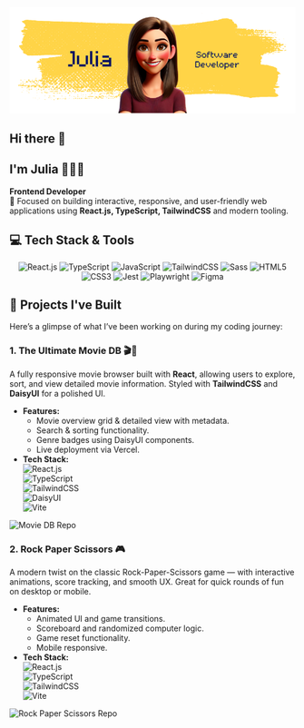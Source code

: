![Banner](./img/Julia_Banner.png)

## Hi there 👋

## I'm Julia 👩🏻‍💻

**Frontend Developer**  
🌱 Focused on building interactive, responsive, and user-friendly web applications using **React.js, TypeScript, TailwindCSS** and modern tooling.

## 💻 Tech Stack & Tools

<p align="center">
 <img src="https://img.shields.io/badge/React-20232A?style=for-the-badge&logo=react&logoColor=61DAFB" alt="React.js"/>
  <img src="https://img.shields.io/badge/TypeScript-007ACC?style=for-the-badge&logo=typescript&logoColor=white" alt="TypeScript"/>
  <img src="https://img.shields.io/badge/JavaScript-F7DF1E?style=for-the-badge&logo=javascript&logoColor=black" alt="JavaScript"/>
  <img src="https://img.shields.io/badge/TailwindCSS-38B2AC?style=for-the-badge&logo=tailwind-css&logoColor=white" alt="TailwindCSS"/>
  <img src="https://img.shields.io/badge/Sass-CC6699?style=for-the-badge&logo=sass&logoColor=white" alt="Sass"/>
  <img src="https://img.shields.io/badge/HTML5-E34F26?style=for-the-badge&logo=html5&logoColor=white" alt="HTML5"/>
  <img src="https://img.shields.io/badge/CSS3-1572B6?style=for-the-badge&logo=css3&logoColor=white" alt="CSS3"/>
  <img src="https://img.shields.io/badge/Jest-C21325?style=for-the-badge&logo=jest&logoColor=white" alt="Jest"/>
  <img src="https://img.shields.io/badge/Playwright-2EAD33?style=for-the-badge&logo=playwright&logoColor=white" alt="Playwright"/>
  <img src="https://img.shields.io/badge/Figma-F24E1E?style=for-the-badge&logo=figma&logoColor=white" alt="Figma"/>

</p>

## 🌟 Projects I've Built

Here’s a glimpse of what I’ve been working on during my coding journey:

### **1. The Ultimate Movie DB 🎬🍿**

A fully responsive movie browser built with **React**, allowing users to explore, sort, and view detailed movie information. Styled with **TailwindCSS** and **DaisyUI** for a polished UI.

- **Features:**
  - Movie overview grid & detailed view with metadata.
  - Search & sorting functionality.
  - Genre badges using DaisyUI components.
  - Live deployment via Vercel.
- **Tech Stack:**
  <br><img src="https://img.shields.io/badge/React-20232A?style=for-the-badge&logo=react&logoColor=61DAFB" alt="React.js" />
  <br><img src="https://img.shields.io/badge/TypeScript-007ACC?style=for-the-badge&logo=typescript&logoColor=white" alt="TypeScript" />
  <br><img src="https://img.shields.io/badge/TailwindCSS-38B2AC?style=for-the-badge&logo=tailwind-css&logoColor=white" alt="TailwindCSS" />
  <br><img src="https://img.shields.io/badge/DaisyUI-5A0FC8?style=for-the-badge&logo=daisyui&logoColor=white" alt="DaisyUI" />
  <br><img src="https://img.shields.io/badge/Vite-646CFF?style=for-the-badge&logo=vite&logoColor=white" alt="Vite" />

<a href="https://github.com/jutuli/The-Ultimate-Movie-DB" target="_blank" style="text-decoration:none;">
<img src="https://img.shields.io/badge/Explore-Repo-%2312100E?style=for-the-badge&logo=github&logoColor=white" alt="Movie DB Repo" />
</a>

### **2. Rock Paper Scissors 🎮**

A modern twist on the classic Rock-Paper-Scissors game — with interactive animations, score tracking, and smooth UX. Great for quick rounds of fun on desktop or mobile.

- **Features:**
  - Animated UI and game transitions.
  - Scoreboard and randomized computer logic.
  - Game reset functionality.
  - Mobile responsive.
- **Tech Stack:**
  <br><img src="https://img.shields.io/badge/React-20232A?style=for-the-badge&logo=react&logoColor=61DAFB" alt="React.js" />
  <br><img src="https://img.shields.io/badge/TypeScript-007ACC?style=for-the-badge&logo=typescript&logoColor=white" alt="TypeScript" />
  <br><img src="https://img.shields.io/badge/TailwindCSS-38B2AC?style=for-the-badge&logo=tailwind-css&logoColor=white" alt="TailwindCSS" />
  <br><img src="https://img.shields.io/badge/Vite-646CFF?style=for-the-badge&logo=vite&logoColor=white" alt="Vite" />

<a href="https://github.com/jutuli/Rock_Paper_Scissors" target="_blank" style="text-decoration:none;">
<img src="https://img.shields.io/badge/Explore-Repo-%2312100E?style=for-the-badge&logo=github&logoColor=white" alt="Rock Paper Scissors Repo" />
</a>
